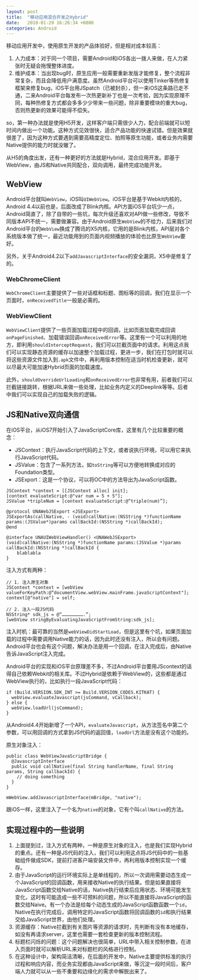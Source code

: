 ```yaml
---
layout: post
title:  "移动应用混合开发之Hybrid"
date:   2018-01-29 16:26:34 +0800
categories: Android
---
```


移动应用开发中，使用原生开发的产品体验好，但是相对成本较高：

1. 人力成本：对于同一个项目，需要Android和iOS各出一拨人来做，在人力紧张时无疑会拖慢整体进度。
2. 维护成本：当出现bug时，原生应用一般需要重新发版才能修复，整个流程非常复杂，而且会降低用户满意度。虽然Android平台可以使用Tinker等热修复框架来修复bug，iOS平台用JSpatch（已被封杀），但一来iOS这条路已走不通，二来Android平台每发布一次热更新补丁也是一次考验，因为实现原理不同，每种热修复方式都会多多少少带来一些问题，除非重要模块的重大bug，否则热更新的效果可能得不偿失。

so，第一种办法就是使用H5开发，这样客户端只需很少人力，配合前端就可以短时间内做出一个功能。这种方式见效很快，适合产品功能的快速试错。但是效果就很差了，因为这种方式要遇到需要高精度定位、拍照等原生功能，或者业务内需要Native提供的能力时就没辙了。

从H5的角度出发，还有一种更好的方法就是Hybrid，混合应用开发。即基于WebView，由JS和Native共同配合，双向调用，最终完成功能开发。

## WebView

Android平台就叫`WebView`，iOS叫`UIWebView`。iOS平台是基于Webkit内核的，Android 4.4以前也是，后面改成了Blink内核。API方面iOS平台坑少一点，Android简直了，除了自带的一些坑，每次升级还喜欢对API做一些修改，导致不同版本API不统一，需要做兼容。由于Android原生`WebView`的不给力，后来我们对Android平台的`WebView`换成了腾讯的X5内核，它用的是Blink内核，API层对各个系统版本做了统一，最近功能用到的页面内视频播放的体验也比原生`WebView`要好。

另外，关于Android4.2以下`addJavascriptInterface`的安全漏洞，X5中是修复了的。

### WebChromeClient

`WebChromeClient`主要提供了一些对话框和标题、图标等的回调，我们在显示一个页面时，`onReceivedTitle`一般是必需的。

### WebViewClient

`WebViewClient`提供了一些页面加载过程中的回调，比如页面加载完成回调`onPageFinished`、加载错误回调`onReceivedError`等。这里有一个可以利用的地方，即利用`shouldInterceptRequest`，我们可以拦截页面中的请求。利用这点我们可以实现静态资源的缓存以加速整个加载过程，更进一步，我们在打包时就可以将这些资源文件加入到`.apk`文件中，再利用版本控制在适当时机检查更新，就可以尽最大可能加速Hybrid页面的加载速度。

此外，`shouldOverrideUrlLoading`和`onReceivedError`也非常有用，前者我们可以拦截链接跳转，根据URL来做一些处理，比如业务内定义的Deeplink等等。后者中我们可以实现自己的加载失败的逻辑。

## JS和Native双向通信

在iOS平台，从iOS7开始引入了JavaScriptCore库，这里有几个比较重要的概念：

* JSContext：执行JavaScript代码的上下文，或者说执行环境，可以用它来执行JavaScript代码。
* JSValue：包含了一系列方法，如`toString`等可以方便地转换成对应的Foundation类型。
* JSExport：这是一个协议，可以将OC中的方法导出为JavaScript函数。

```
JSContext *context = [[JSContext alloc] init];
[context evaluateScript:@"var num = 5 + 5"];
JSValue *tripleNum = [context evaluateScript:@“triple(num)”];

@protocol UNAWebJSExport <JSExport>
JSExportAs(callNative, - (void)callNative:(NSString *)functionName params:(JSValue*)params callBackId:(NSString *)callBackId);
@end

@interface UNAUIWebViewHandler() <UNAWebJSExport>
(void)callNative:(NSString *)functionName params:(JSValue *)params callBackId:(NSString *)callBackId {
	blablabla
}
```

注入方式有两种：

```
// 1. 注入原生对象
JSContext *context = [webView valueForKeyPath:@“documentView.webView.mainFrame.javaScriptContext"];
context[@"native"] = self;

// 2. 注入一段JS代码
NSString* sdk_js = @“…………………….”;
[webView stringByEvaluatingJavaScriptFromString:sdk_js];
```

注入时机：最可靠的当然是`webViewDidStartLoad`，但是这里有个坑，如果页面加载的过程中需要调用Native能力的话，因为此时还没有注入，所以会有问题。Android平台也会有这个问题，解决办法是用一个回调，在注入完成后，由Native告诉JavaScript注入完成。

Android平台的实现和iOS平台原理差不多，不过Android平台要用JScontext的话得自己依赖Webkit的相关库。不过Hybrid是依赖于WebView的，这些都是通过WebView执行的，比如执行一段JavaScript代码：

```
if (Build.VERSION.SDK_INT >= Build.VERSION_CODES.KITKAT) {
  webView.evaluateJavascript(jsCommand, vCallback);
} else {
  webView.loadUrl(jsCommand);
}
```

从Android4.4开始新增了一个API，`evaluateJavascript`，从方法签名中第二个参数，可以用回调的方式拿到JS代码的返回值，`loadUrl`方法是没有这个功能的。

原生对象注入：

```
public class WebViewJavaScriptBridge {
  @JavascriptInterface
  public void callNative(final String handlerName, final String params, String callbackId) {
    // doing something
  }
}

mWebView.addJavascriptInterface(mBridge, "native");
```

跟iOS一样，这里注入了一个名为`native`的对象，它有个叫`callNative`的方法。

## 实现过程中的一些说明

1. 上面提到过，注入方式有两种，一种是原生对象的注入，也是我们实现Hybrid的重点。还有一种是JS代码的注入，我们可以利用这点将JS代码中的一些基础组件做成SDK，提前打进客户端安装文件中，再利用版本控制实现一个缓存。
2. 由于JavaScript的运行环境实际上是单线程的，所以一次调用需要动态生成一个JavaScript的回调函数，用来接收Native的执行结果。但是如果直接将JavaScript函数交给Native的话，Native执行结束后应用状态、环境可能发生变化，这时有可能造成一些不可预料的问题，所以不能直接将JavaScript的函数交给Naive。有一个办法是给每个动态生成的JavaScript函数函数一个`id`，Native在执行完成后，调用特定的JavaScript函数将回调函数的`id`和执行结果交给JavaScript世界，由他们处理。
3. 资源缓存：Native拦截到有关图片等资源的请求时，先判断有没有本地缓存，如没有再请求server，这里也需要一套检查更新的版本控制流程。
4. 标题栏闪烁的问题：这个问题解决也很简单，URL中带入相关控制参数，在进入页面时就可以解析URL来对标题栏的风格进行控制。
5. 在这种设计中，架构简洁清晰，在后面的开发中，Native主要提供标准的执行过程和响应内容，而业务实现都由JavaScript来做，等沉淀一段时间后，客户端人力就可以从一些不重要和边缘化的需求中解脱出来了。